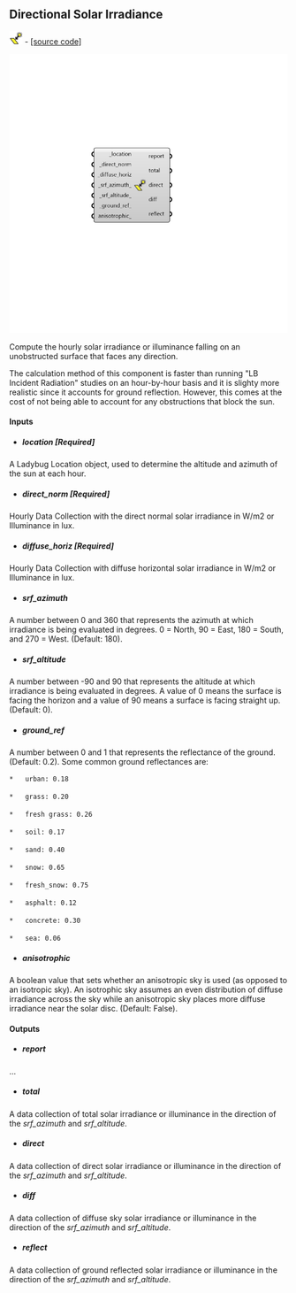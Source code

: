 ## Directional Solar Irradiance
![](../../images/icons/Directional_Solar_Irradiance.png) - [[source code]](https://github.com/ladybug-tools/ladybug-grasshopper/blob/master/ladybug_grasshopper/src//LB%20Directional%20Solar%20Irradiance.py)

![](../../images/components/Directional_Solar_Irradiance.png)

Compute the hourly solar irradiance or illuminance falling on an unobstructed surface
 that faces any direction.
 

The calculation method of this component is faster than running "LB Incident
 Radiation" studies on an hour-by-hour basis and it is slighty more realistic since
 it accounts for ground reflection. However, this comes at the cost of not being
 able to account for any obstructions that block the sun.
 



#### Inputs
* ##### location [Required]
A Ladybug Location object, used to determine the altitude and azimuth of the sun at each hour. 
* ##### direct_norm [Required]
Hourly Data Collection with the direct normal solar irradiance in W/m2 or Illuminance in lux. 
* ##### diffuse_horiz [Required]
Hourly Data Collection with diffuse horizontal solar irradiance in W/m2 or Illuminance in lux. 
* ##### srf_azimuth 
A number between 0 and 360 that represents the azimuth at which irradiance is being evaluated in degrees.  0 = North, 90 = East, 180 = South, and 270 = West.  (Default: 180). 
* ##### srf_altitude 
A number between -90 and 90 that represents the altitude at which irradiance is being evaluated in degrees. A value of 0 means the surface is facing the horizon and a value of 90 means a surface is facing straight up. (Default: 0). 
* ##### ground_ref 
A number between 0 and 1 that represents the reflectance of the ground. (Default: 0.2). Some common ground reflectances are: 

    *   urban: 0.18

    *   grass: 0.20

    *   fresh grass: 0.26

    *   soil: 0.17

    *   sand: 0.40

    *   snow: 0.65

    *   fresh_snow: 0.75

    *   asphalt: 0.12

    *   concrete: 0.30

    *   sea: 0.06
* ##### anisotrophic 
A boolean value that sets whether an anisotropic sky is used (as opposed to an isotropic sky). An isotrophic sky assumes an even distribution of diffuse irradiance across the sky while an anisotropic sky places more diffuse irradiance near the solar disc. (Default: False). 

#### Outputs
* ##### report
... 
* ##### total
A data collection of total solar irradiance or illuminance in the direction of the _srf_azimuth_ and _srf_altitude_. 
* ##### direct
A data collection of direct solar irradiance or illuminance in the direction of the _srf_azimuth_ and _srf_altitude_. 
* ##### diff
A data collection of diffuse sky solar irradiance or illuminance in the direction of the _srf_azimuth_ and _srf_altitude_. 
* ##### reflect
A data collection of ground reflected solar irradiance or illuminance in the direction of the _srf_azimuth_ and _srf_altitude_. 